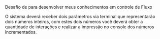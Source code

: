Desafio de para desenvolver meus conhecimentos em controle de Fluxo


O sistema deverá receber dois parâmetros via terminal que representarão dois números inteiros,
com estes dois números você deverá obter a quantidade de interações e realizar
a impressão no console dos números incrementados.
